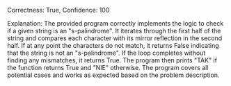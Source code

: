 Correctness: True, Confidence: 100

Explanation: The provided program correctly implements the logic to check if a given string is an "s-palindrome". It iterates through the first half of the string and compares each character with its mirror reflection in the second half. If at any point the characters do not match, it returns False indicating that the string is not an "s-palindrome". If the loop completes without finding any mismatches, it returns True. The program then prints "TAK" if the function returns True and "NIE" otherwise. The program covers all potential cases and works as expected based on the problem description.
